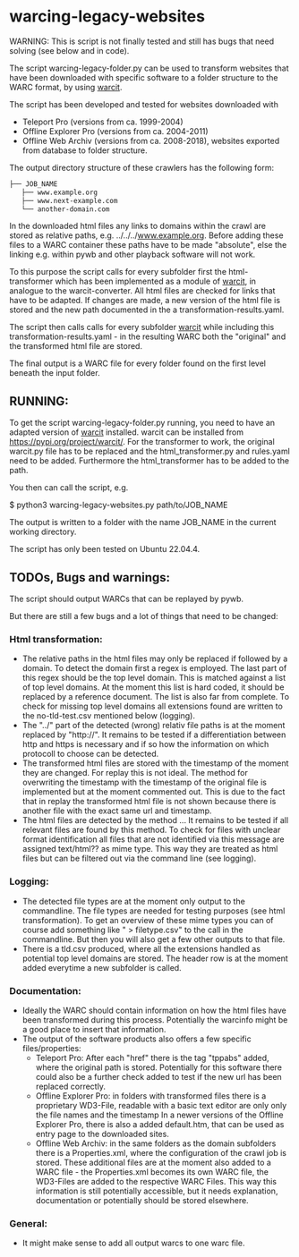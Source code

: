 # warcing-legacy-websites

WARNING: This is script is not finally tested and still has bugs that need solving (see below and in code).

The script warcing-legacy-folder.py can be used to transform websites that have been downloaded with specific software to a folder structure to the WARC format, by using [warcit](https://github.com/webrecorder/warcit).

The script has been developed and tested for websites downloaded with
- Teleport Pro (versions from ca. 1999-2004)
- Offline Explorer Pro (versions from ca. 2004-2011)
- Offline Web Archiv (versions from ca. 2008-2018), websites exported from database to folder structure.

The output directory structure of these crawlers has the following form:
```bash
├── JOB_NAME
   ├── www.example.org
   ├── www.next-example.com
   └── another-domain.com
```

In the downloaded html files any links to domains within the crawl are stored as relative paths, e.g. ../../../www.example.org. 
Before adding these files to a WARC container these paths have to be made "absolute", else the linking e.g. within pywb and other playback software will not work.

To this purpose the script calls for every subfolder first the html-transformer which has been implemented as a module of [warcit](https://github.com/webrecorder/warcit), in analogue to the warcit-converter.
All html files are checked for links that have to be adapted. If changes are made, a new version of the html file is stored and the new path documented in the a transformation-results.yaml.

The script then calls calls for every subfolder [warcit](https://github.com/webrecorder/warcit) while including this transformation-results.yaml - in the resulting WARC both the "original" and the transformed html file are stored. 

The final output is a WARC file for every folder found on the first level beneath the input folder.

## RUNNING:

To get the script warcing-legacy-folder.py running, you need to have an adapted version of [warcit](https://github.com/webrecorder/warcit) installed.
warcit can be installed from https://pypi.org/project/warcit/. For the transformer to work, the original warcit.py file has to be replaced and the html_transformer.py and rules.yaml need to be added. Furthermore the html_transformer has to be added to the path.

You then can call the script, e.g.

$ python3 warcing-legacy-websites.py path/to/JOB_NAME

The output is written to a folder with the name JOB_NAME in the current working directory.

The script has only been tested on Ubuntu 22.04.4.

## TODOs, Bugs and warnings:

The script should output WARCs that can be replayed by pywb.

But there are still a few bugs and a lot of things that need to be changed:


### Html transformation:

- 	The relative paths in the html files may only be replaced if followed by a domain. To detect the domain first a regex is employed. The last part of this regex should be the top level domain. This is matched against a list of top level domains.
	At the moment this list is hard coded, it should be replaced by a reference document. 
	The list is also far from complete. To check for missing top level domains all extensions found are written to the no-tld-test.csv mentioned below (logging). 
-	The "../" part of the detected (wrong) relativ file paths is at the moment replaced by "http://". It remains to be tested if a differentiation between http and https is necessary and if so how the information on which protocoll to choose can be detected.
-	The transformed html files are stored with the timestamp of the moment they are changed. For replay this is not ideal. The method for overwriting the timestamp with the timestamp of the original file is implemented but at the moment commented out.
	This is due to the fact that in replay the transformed html file is not shown because there is another file with the exact same url and timestamp. 
- 	The html files are detected by the method ... It remains to be tested if all relevant files are found by this method. To check for files with unclear format identification all files that are not identified via this message are assigned text/html?? as mime type. 
	This way they are treated as html files but can be filtered out via the command line (see logging). 

### Logging:

- 	The detected file types are at the moment only output to the commandline. The file types are needed for testing purposes (see html transformation).
	To get an overview of these mime types you can of course add something like " > filetype.csv" to the call in the commandline. But then you will also get a few other outputs to that file.
-	There is a tld.csv produced, where all the extensions handled as potential top level domains are stored. The header row is at the moment added everytime a new subfolder is called. 

### Documentation:

- 	Ideally the WARC should contain information on how the html files have been transformed during this process. Potentially the warcinfo might be a good place to insert that information.
-	The output of the software products also offers a few specific files/properties:
	-	Teleport Pro: After each "href" there is the tag "tppabs" added, where the original path is stored. 
		Potentially for this software there could also be a further check added to test if the new url has been replaced correctly.
	- 	Offline Explorer Pro: in folders with transformed files there is a proprietary WD3-File, readable with a basic text editor are only only the file names and the timestamp
		In a newer versions of the Offline Explorer Pro, there is also a added default.htm, that can be used as entry page to the downloaded sites. 
	-	Offline Web Archiv: in the same folders as the domain subfolders there is a Properties.xml, where the configuration of the crawl job is stored.
These additional files are at the moment also added to a WARC file - the Properties.xml becomes its own WARC file, the WD3-Files are added to the respective WARC Files. 
	This way this information is still potentially accessible, but it needs explanation, documentation or potentially should be stored elsewhere.

### General:

- 	It might make sense to add all output warcs to one warc file.

